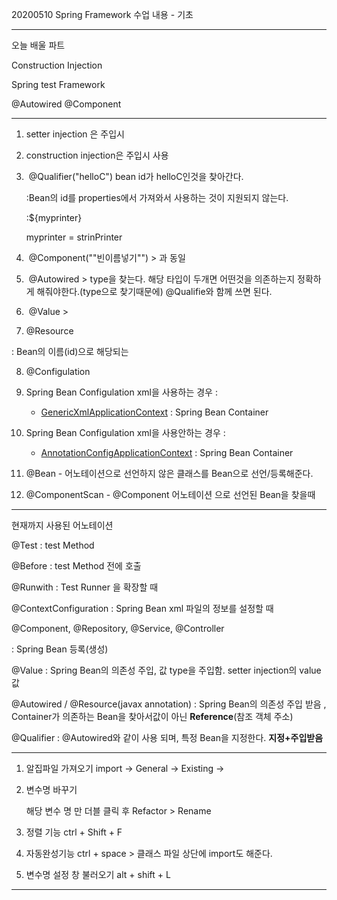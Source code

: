 20200510 Spring Framework 수업 내용 - 기초

---

오늘 배울 파트

Construction Injection

Spring test Framework

@Autowired @Component

---

1. setter injection 은 주입시 <property />

2. construction injection은 주입시 <constructor-arg />사용

3. ​	@Qualifier("helloC") bean id가 helloC인것을 찾아간다. 

   :Bean의 id를 properties에서 가져와서 사용하는 것이 지원되지 않는다.

   :${myprinter}

   myprinter = strinPrinter

4. ​    @Component(""빈이름넣기"")  > <bean> 과 동일

5. ​    @Autowired  > <property ref=""/>  type을 찾는다. 해당 타입이 두개면 어떤것을 의존하는지 정확하게 해줘야한다.(type으로 찾기때문에) @Qualifie와 함께 쓰면 된다.

6. ​    @Value > <property value=""/>

7.  @Resource

   : Bean의 이름(id)으로 해당되는 

8.  @Configulation 

9. Spring Bean Configulation xml을 사용하는 경우 : 

   + [GenericXmlApplicationContext](https://docs.spring.io/spring/docs/5.1.14.RELEASE/javadoc-api/org/springframework/context/support/GenericXmlApplicationContext.html) : Spring Bean Container

10. Spring Bean Configulation xml을 사용안하는 경우 : 

    + [AnnotationConfigApplicationContext](https://docs.spring.io/spring/docs/5.1.14.RELEASE/javadoc-api/org/springframework/context/annotation/AnnotationConfigApplicationContext.html) : Spring Bean Container

11. @Bean - 어노테이션으로 선언하지 않은 클래스를 Bean으로 선언/등록해준다.

12. @ComponentScan - @Component 어노테이션 으로 선언된 Bean을 찾을때

---

현재까지 사용된 어노테이션

@Test : test Method

@Before : test Method 전에 호출



@Runwith : Test Runner 을 확장할 때

@ContextConfiguration : Spring Bean xml 파일의 정보를 설정할 때



@Component, @Repository, @Service, @Controller

: Spring Bean 등록(생성)

@Value : Spring Bean의 의존성 주입, 값 type을 주입함. setter injection의 value값 

@Autowired / @Resource(javax annotation) : Spring Bean의 의존성 주입 받음 , Container가 의존하는 Bean을 찾아서값이 아닌 **Reference**(참조 객체 주소) 

@Qualifier :  @Autowired와 같이 사용 되며, 특정 Bean을 지정한다. **지정+주입받음**

---

1. 알집파일 가져오기 import -> General -> Existing -> 

2. 변수명 바꾸기 

   해당 변수 명 만 더블 클릭 후 Refactor > Rename

3. 정렬 기능 ctrl + Shift + F

4. 자동완성기능 ctrl + space > 클래스 파일 상단에 import도 해준다.

5. 변수명 설정 창 불러오기 alt + shift + L



---



